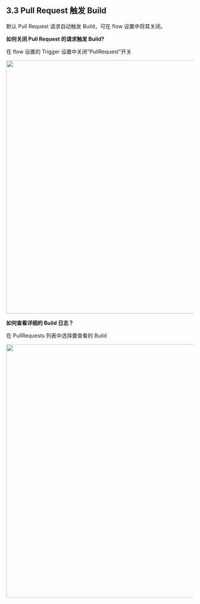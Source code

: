 ## 3.3 Pull Request 触发 Build

默认 Pull Request 请求自动触发 Build，可在 flow 设置中将其关闭。

<b>如何关闭 Pull Request 的请求触发 Build?</b>

在 flow 设置的 Trigger 设置中关闭"PullRequest"开关

<img src="https://dn-shimo-image.qbox.me/WeiQ9YM0TG0sJviU.png!thumbnail" width=680>

<b>如何查看详细的 Build 日志？</b>

在 PullRequests 列表中选择要查看的 Build

<img src="https://dn-shimo-image.qbox.me/KHPRo30LAzomh7Ym.png!thumbnail" width=680>

